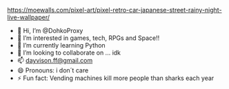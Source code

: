 https://moewalls.com/pixel-art/pixel-retro-car-japanese-street-rainy-night-live-wallpaper/
- 👋 Hi, I’m @DohkoProxy
- 👀 I’m interested in games, tech, RPGs and Space!!
- 🌱 I’m currently learning Python
- 💞️ I’m looking to collaborate on ... idk
- 📫 dayvison.ff@gmail.com
- 😄 Pronouns: i don´t care
- ⚡ Fun fact: Vending machines kill more people than sharks each year

<!---
DohkoProxy/DohkoProxy is a ✨ special ✨ repository because its `README.md` (this file) appears on your GitHub profile.
You can click the Preview link to take a look at your changes.
--->
